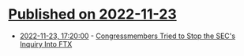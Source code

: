 # [Published on 2022-11-23](index.md)

* [2022-11-23, 17:20:00](https://news.slashdot.org/story/22/11/23/1653244/congressmembers-tried-to-stop-the-secs-inquiry-into-ftx?utm_source=rss1.0mainlinkanon&utm_medium=feed) - [Congressmembers Tried to Stop the SEC's Inquiry Into FTX](https://news.slashdot.org/story/22/11/23/1653244/congressmembers-tried-to-stop-the-secs-inquiry-into-ftx?utm_source=rss1.0mainlinkanon&utm_medium=feed)
